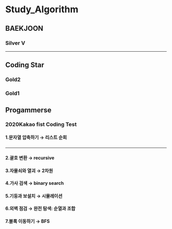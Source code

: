 # Study_Algorithm
## BAEKJOON
### Silver V
---
## Coding Star
### Gold2
### Gold1
## Progammerse
### 2020Kakao fist Coding Test
#### 1.문자열 압축하기 → 리스트 순회
#####
---
#### 2.괄호 변환 → recursive
#### 3.자물쇠와 열괴 → 2차원 
#### 4.가사 검색 → binary search
#### 5.기둥과 보설치 → 시뮬레이션
#### 6.외벽 점검 → 완전 탐색: 순열과 조합
#### 7.블록 이동하기 → BFS
